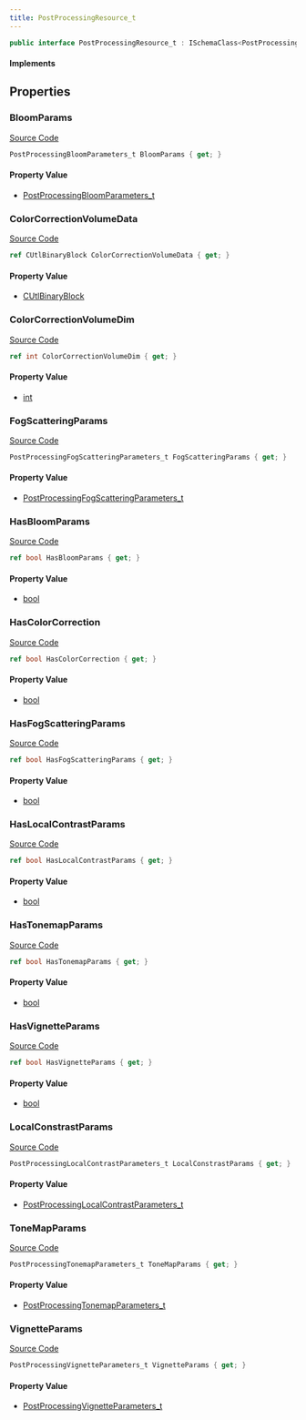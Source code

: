 ```yaml
---
title: PostProcessingResource_t
---
```


```csharp
public interface PostProcessingResource_t : ISchemaClass<PostProcessingResource_t>, ISchemaField, ISchemaClass, INativeHandle
```

#### Implements

## Properties

### BloomParams

[Source Code](https://github.com/swiftly-solution/swiftlys2/blob/main/managed/src/SwiftlyS2.Generated/Schemas/Interfaces/PostProcessingResource_t.cs#L23)

```csharp
PostProcessingBloomParameters_t BloomParams { get; }
```

#### Property Value

- [PostProcessingBloomParameters_t](/docs/api/shared/schemadefinitions/postprocessingbloomparameters_t)

### ColorCorrectionVolumeData

[Source Code](https://github.com/swiftly-solution/swiftlys2/blob/main/managed/src/SwiftlyS2.Generated/Schemas/Interfaces/PostProcessingResource_t.cs#L35)

```csharp
ref CUtlBinaryBlock ColorCorrectionVolumeData { get; }
```

#### Property Value

- [CUtlBinaryBlock](/docs/api/shared/natives/cutlbinaryblock)

### ColorCorrectionVolumeDim

[Source Code](https://github.com/swiftly-solution/swiftlys2/blob/main/managed/src/SwiftlyS2.Generated/Schemas/Interfaces/PostProcessingResource_t.cs#L33)

```csharp
ref int ColorCorrectionVolumeDim { get; }
```

#### Property Value

- [int](https://learn.microsoft.com/dotnet/api/system.int32)

### FogScatteringParams

[Source Code](https://github.com/swiftly-solution/swiftlys2/blob/main/managed/src/SwiftlyS2.Generated/Schemas/Interfaces/PostProcessingResource_t.cs#L41)

```csharp
PostProcessingFogScatteringParameters_t FogScatteringParams { get; }
```

#### Property Value

- [PostProcessingFogScatteringParameters_t](/docs/api/shared/schemadefinitions/postprocessingfogscatteringparameters_t)

### HasBloomParams

[Source Code](https://github.com/swiftly-solution/swiftlys2/blob/main/managed/src/SwiftlyS2.Generated/Schemas/Interfaces/PostProcessingResource_t.cs#L21)

```csharp
ref bool HasBloomParams { get; }
```

#### Property Value

- [bool](https://learn.microsoft.com/dotnet/api/system.boolean)

### HasColorCorrection

[Source Code](https://github.com/swiftly-solution/swiftlys2/blob/main/managed/src/SwiftlyS2.Generated/Schemas/Interfaces/PostProcessingResource_t.cs#L37)

```csharp
ref bool HasColorCorrection { get; }
```

#### Property Value

- [bool](https://learn.microsoft.com/dotnet/api/system.boolean)

### HasFogScatteringParams

[Source Code](https://github.com/swiftly-solution/swiftlys2/blob/main/managed/src/SwiftlyS2.Generated/Schemas/Interfaces/PostProcessingResource_t.cs#L39)

```csharp
ref bool HasFogScatteringParams { get; }
```

#### Property Value

- [bool](https://learn.microsoft.com/dotnet/api/system.boolean)

### HasLocalContrastParams

[Source Code](https://github.com/swiftly-solution/swiftlys2/blob/main/managed/src/SwiftlyS2.Generated/Schemas/Interfaces/PostProcessingResource_t.cs#L29)

```csharp
ref bool HasLocalContrastParams { get; }
```

#### Property Value

- [bool](https://learn.microsoft.com/dotnet/api/system.boolean)

### HasTonemapParams

[Source Code](https://github.com/swiftly-solution/swiftlys2/blob/main/managed/src/SwiftlyS2.Generated/Schemas/Interfaces/PostProcessingResource_t.cs#L17)

```csharp
ref bool HasTonemapParams { get; }
```

#### Property Value

- [bool](https://learn.microsoft.com/dotnet/api/system.boolean)

### HasVignetteParams

[Source Code](https://github.com/swiftly-solution/swiftlys2/blob/main/managed/src/SwiftlyS2.Generated/Schemas/Interfaces/PostProcessingResource_t.cs#L25)

```csharp
ref bool HasVignetteParams { get; }
```

#### Property Value

- [bool](https://learn.microsoft.com/dotnet/api/system.boolean)

### LocalConstrastParams

[Source Code](https://github.com/swiftly-solution/swiftlys2/blob/main/managed/src/SwiftlyS2.Generated/Schemas/Interfaces/PostProcessingResource_t.cs#L31)

```csharp
PostProcessingLocalContrastParameters_t LocalConstrastParams { get; }
```

#### Property Value

- [PostProcessingLocalContrastParameters_t](/docs/api/shared/schemadefinitions/postprocessinglocalcontrastparameters_t)

### ToneMapParams

[Source Code](https://github.com/swiftly-solution/swiftlys2/blob/main/managed/src/SwiftlyS2.Generated/Schemas/Interfaces/PostProcessingResource_t.cs#L19)

```csharp
PostProcessingTonemapParameters_t ToneMapParams { get; }
```

#### Property Value

- [PostProcessingTonemapParameters_t](/docs/api/shared/schemadefinitions/postprocessingtonemapparameters_t)

### VignetteParams

[Source Code](https://github.com/swiftly-solution/swiftlys2/blob/main/managed/src/SwiftlyS2.Generated/Schemas/Interfaces/PostProcessingResource_t.cs#L27)

```csharp
PostProcessingVignetteParameters_t VignetteParams { get; }
```

#### Property Value

- [PostProcessingVignetteParameters_t](/docs/api/shared/schemadefinitions/postprocessingvignetteparameters_t)

